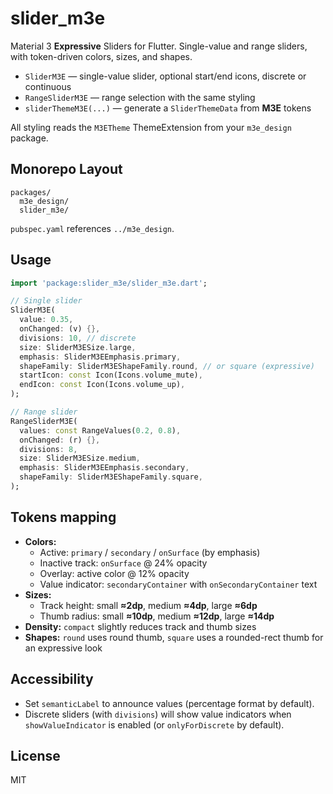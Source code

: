 # slider_m3e

Material 3 **Expressive** Sliders for Flutter. Single-value and range sliders, with token-driven colors, sizes, and shapes.

- `SliderM3E` — single-value slider, optional start/end icons, discrete or continuous
- `RangeSliderM3E` — range selection with the same styling
- `sliderThemeM3E(...)` — generate a `SliderThemeData` from **M3E** tokens

All styling reads the `M3ETheme` ThemeExtension from your `m3e_design` package.

## Monorepo Layout

```
packages/
  m3e_design/
  slider_m3e/
```

`pubspec.yaml` references `../m3e_design`.

## Usage

```dart
import 'package:slider_m3e/slider_m3e.dart';

// Single slider
SliderM3E(
  value: 0.35,
  onChanged: (v) {},
  divisions: 10, // discrete
  size: SliderM3ESize.large,
  emphasis: SliderM3EEmphasis.primary,
  shapeFamily: SliderM3EShapeFamily.round, // or square (expressive)
  startIcon: const Icon(Icons.volume_mute),
  endIcon: const Icon(Icons.volume_up),
);

// Range slider
RangeSliderM3E(
  values: const RangeValues(0.2, 0.8),
  onChanged: (r) {},
  divisions: 8,
  size: SliderM3ESize.medium,
  emphasis: SliderM3EEmphasis.secondary,
  shapeFamily: SliderM3EShapeFamily.square,
);
```

## Tokens mapping

- **Colors:**
  - Active: `primary` / `secondary` / `onSurface` (by emphasis)
  - Inactive track: `onSurface` @ 24% opacity
  - Overlay: active color @ 12% opacity
  - Value indicator: `secondaryContainer` with `onSecondaryContainer` text
- **Sizes:**
  - Track height: small **≈2dp**, medium **≈4dp**, large **≈6dp**
  - Thumb radius: small **≈10dp**, medium **≈12dp**, large **≈14dp**
- **Density:** `compact` slightly reduces track and thumb sizes
- **Shapes:** `round` uses round thumb, `square` uses a rounded-rect thumb for an expressive look

## Accessibility

- Set `semanticLabel` to announce values (percentage format by default).
- Discrete sliders (with `divisions`) will show value indicators when `showValueIndicator` is enabled (or `onlyForDiscrete` by default).

## License

MIT
